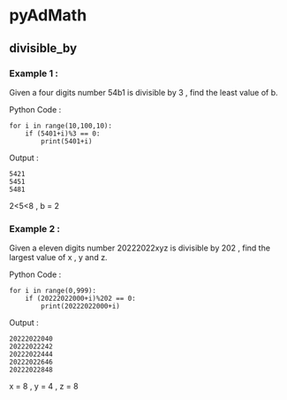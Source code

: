 # pyAdMath
## divisible_by

### Example 1 :
Given a four digits number 54b1 is divisible by 3 , find the least value of b.

Python Code :
```
for i in range(10,100,10):
    if (5401+i)%3 == 0:
        print(5401+i)
```

Output : 
```
5421
5451
5481
```

2<5<8 , b = 2


### Example 2 :
Given a eleven digits number 20222022xyz is divisible by 202 , find the largest value of x , y and z.

Python Code :
```
for i in range(0,999):
    if (20222022000+i)%202 == 0:
        print(20222022000+i)
```

Output : 
```
20222022040
20222022242
20222022444
20222022646
20222022848
```
x = 8 , y = 4 , z = 8
